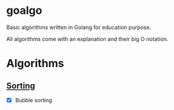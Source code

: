 # goalgo
Basic algorithms written in Golang for education purpose.

All algorithms come with an explanation and their big O notation.

# Algorithms
## [Sorting](./sort/README.md)
- [x] Bubble sorting
